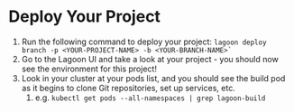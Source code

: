 # Deploy Your Project

1. Run the following command to deploy your project: `` lagoon deploy branch -p <YOUR-PROJECT-NAME> -b <YOUR-BRANCH-NAME>` ``
2. Go to the Lagoon UI and take a look at your project - you should now see the environment for this project!
3. Look in your cluster at your pods list, and you should see the build pod as it begins to clone Git repositories, set up services, etc.&#x20;
   1. e.g. `kubectl get pods --all-namespaces | grep lagoon-build`
